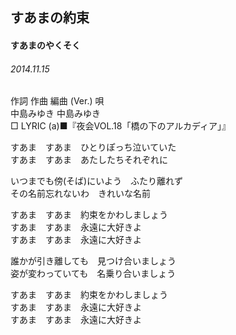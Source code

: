 ## すあまの約束
#### すあまのやくそく
###### 2014.11.15


作詞  作曲  編曲 (Ver.)   唄  
中島みゆき   中島みゆき          
□ LYRIC (a)■『夜会VOL.18「橋の下のアルカディア」』  
  
  
すあま　すあま　ひとりぽっち泣いていた  
すあま　すあま　あたしたちそれぞれに  
  
いつまでも傍(そば)にいよう　ふたり離れず  
その名前忘れないわ　きれいな名前  
  
すあま　すあま　約束をかわしましょう  
すあま　すあま　永遠に大好きよ  
すあま　すあま　永遠に大好きよ  
  
誰かが引き離しても　見つけ合いましょう  
姿が変わっていても　名乗り合いましょう  
  
すあま　すあま　約束をかわしましょう  
すあま　すあま　永遠に大好きよ  
すあま　すあま　永遠に大好きよ  